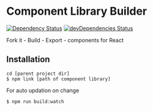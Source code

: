 # Component Library Builder

[![Dependency Status](https://david-dm.org/gsmithun4/export-component.svg)](https://david-dm.org/gsmithun4/export-component)
[![devDependencies Status](https://david-dm.org/gsmithun4/export-component/dev-status.svg)](https://david-dm.org/gsmithun4/export-component?type=dev)

Fork it - Build - Export - components for React

## Installation

```
cd [parent project dir]
$ npm link [path of component library]
```
For auto updation on change
```
$ npm run build:watch
```
